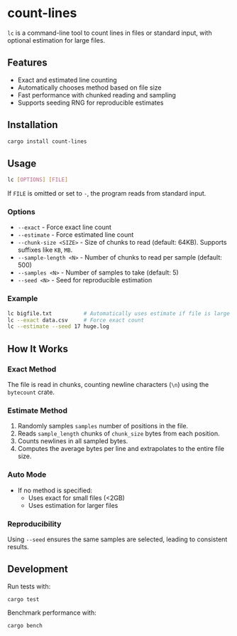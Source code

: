 # count-lines

`lc` is a command-line tool to count lines in files or standard
input, with optional estimation for large files.

## Features
- Exact and estimated line counting
- Automatically chooses method based on file size
- Fast performance with chunked reading and sampling
- Supports seeding RNG for reproducible estimates

## Installation

```sh
cargo install count-lines
```

## Usage
```sh
lc [OPTIONS] [FILE]
```

If `FILE` is omitted or set to `-`, the program reads from standard input.

### Options
- `--exact` - Force exact line count
- `--estimate` - Force estimated line count
- `--chunk-size <SIZE>` - Size of chunks to read (default: 64KB). Supports suffixes like `KB`, `MB`.
- `--sample-length <N>` - Number of chunks to read per sample (default: 500)
- `--samples <N>` - Number of samples to take (default: 5)
- `--seed <N>` - Seed for reproducible estimation

### Example
```sh
lc bigfile.txt          # Automatically uses estimate if file is large
lc --exact data.csv     # Force exact count
lc --estimate --seed 17 huge.log
```

## How It Works

### Exact Method
The file is read in chunks, counting newline characters (`\n`) using the `bytecount` crate.

### Estimate Method
1. Randomly samples `samples` number of positions in the file.
2. Reads `sample_length` chunks of `chunk_size` bytes from each position.
3. Counts newlines in all sampled bytes.
4. Computes the average bytes per line and extrapolates to the entire file size.

### Auto Mode
- If no method is specified:
  - Uses exact for small files (<2GB)
  - Uses estimation for larger files

### Reproducibility
Using `--seed` ensures the same samples are selected, leading to consistent results.

## Development
Run tests with:
```
cargo test
```
Benchmark performance with:
```
cargo bench
```
